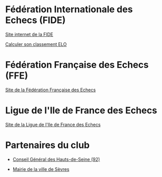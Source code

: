 # Fédération Internationale des Echecs (FIDE)

<a href="https://www.fide.com/">Site internet de la FIDE</a>

<a href="https://ratings.fide.com/calculators.phtml">Calculer son classement ELO</a>

# Fédération Française des Echecs (FFE)

<a href="http://www.echecs.asso.fr/">Site de la Fédération Française des Echecs</a>

# Ligue de l'Ile de France des Echecs

<a href="https://www.idf-echecs.com/">Site de la Ligue de l'Ile de France des Echecs</a>

# Partenaires du club

+ <a href="https://www.hauts-de-seine.fr/">Conseil Général des Hauts-de-Seine (92)</a>

+ <a href="https://www.sevres.fr/">Mairie de la ville de Sèvres</a>
